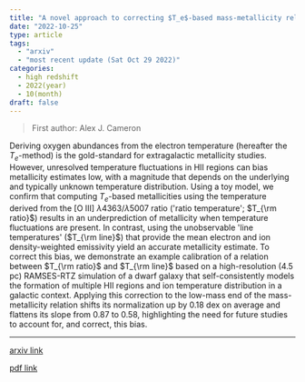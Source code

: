 ```yaml
---
title: "A novel approach to correcting $T_e$-based mass-metallicity relations"
date: "2022-10-25"
type: article
tags:
  - "arxiv"
  - "most recent update (Sat Oct 29 2022)"
categories:
  - high redshift
  - 2022(year)
  - 10(month)
draft: false
---
```


> First author: Alex J. Cameron

 Deriving oxygen abundances from the electron temperature (hereafter the
$T_e$-method) is the gold-standard for extragalactic metallicity studies.
However, unresolved temperature fluctuations in HII regions can bias
metallicity estimates low, with a magnitude that depends on the underlying and
typically unknown temperature distribution. Using a toy model, we confirm that
computing $T_e$-based metallicities using the temperature derived from the [O
III] $\lambda$4363/$\lambda$5007 ratio ('ratio temperature'; $T_{\rm ratio}$)
results in an underprediction of metallicity when temperature fluctuations are
present. In contrast, using the unobservable 'line temperatures' ($T_{\rm
line}$) that provide the mean electron and ion density-weighted emissivity
yield an accurate metallicity estimate. To correct this bias, we demonstrate an
example calibration of a relation between $T_{\rm ratio}$ and $T_{\rm line}$
based on a high-resolution (4.5 pc) RAMSES-RTZ simulation of a dwarf galaxy
that self-consistently models the formation of multiple HII regions and ion
temperature distribution in a galactic context. Applying this correction to the
low-mass end of the mass-metallicity relation shifts its normalization up by
0.18 dex on average and flattens its slope from 0.87 to 0.58, highlighting the
need for future studies to account for, and correct, this bias.

---
[arxiv link](http://arxiv.org/abs/2210.14234v1)

[pdf link](http://arxiv.org/pdf/2210.14234v1)